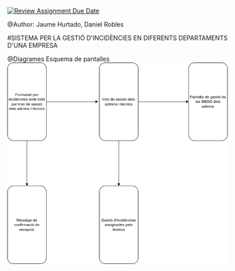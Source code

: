 [![Review Assignment Due Date](https://classroom.github.com/assets/deadline-readme-button-22041afd0340ce965d47ae6ef1cefeee28c7c493a6346c4f15d667ab976d596c.svg)](https://classroom.github.com/a/Oi3CGk0x)

@Author: Jaume Hurtado, Daniel Robles

#SISTEMA PER LA GESTIÓ D'INCIDÈNCIES EN DIFERENTS DEPARTAMENTS D'UNA EMPRESA

@Diagrames
Esquema de pantalles
![esquemapantalles.png](diagrames/esquemapantalles.png)